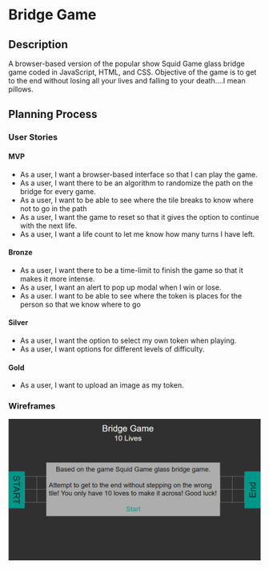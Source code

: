# Bridge Game

## Description

A browser-based version of the popular show Squid Game glass bridge game coded in JavaScript, HTML, and CSS. Objective of the game is to get to the end without losing all your lives and falling to your death....I mean pillows.

## Planning Process

### User Stories

#### MVP

- As a user, I want a browser-based interface so that I can play the game.
- As a user, I want there to be an algorithm to randomize the path on the bridge for every game.
- As a user, I want to be able to see where the tile breaks to know where not to go in the path
- As a user, I want the game to reset so that it gives the option to continue with the next life.
- As a user, I want a life count to let me know how many turns I have left.

#### Bronze

- As a user, I want there to be a time-limit to finish the game so that it makes it more intense.
- As a user, I want an alert to pop up modal when I win or lose.
- As a user. I want to be able to see where the token is places for the person so that we know where to go

#### Silver

- As a user, I want the option to select my own token when playing.
- As a user, I want options for different levels of difficulty.

#### Gold

- As a user, I want to upload an image as my token.

### Wireframes

![Bridge game](./assets/wireframe-about.png)

